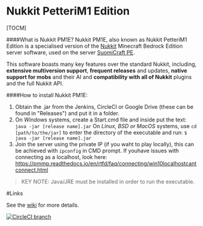 # Nukkit PetteriM1 Edition

[TOCM]

####What is Nukkit PM1E?
Nukkit PM1E, also known as Nukkit PetteriM1 Edition is a specialised version of the [Nukkit](https://github.com/CloudburstMC/Nukkit) Minecraft Bedrock Edition server software, used on the server [SuomiCraft PE](http://suomicraftpe.tk/).

This software boasts many key features over the standard Nukkit, including, **extensive multiversion support**, **frequent releases** and updates, **native support for mobs** and their AI and **compatibility with all of Nukkit** plugins and the full Nukkit API.

####How to install Nukkit PM1E:
1. Obtain the .jar from the Jenkins, CircleCI or Google Drive (these can be found in "Releases") and put it in a folder.
2. On *Windows* systems, create a Start.cmd file and inside put the text: `java -jar [release name].jar`
 On *Linux, BSD or MacOS* systems, use `cd [path/to/the/jar]` to enter the directory of the executable and run: `$ java -jar [release name].jar`
3. Join the server using the private IP (if you waht to play locally), this can be achieved with `ipconfig` in CMD prompt. If youhave issues with connecting as a localhost, look here: https://pmmp.readthedocs.io/en/rtfd/faq/connecting/win10localhostcantconnect.html

>KEY NOTE: Java/JRE must be installed in order to run the executable.

#Links

See the [wiki](https://github.com/PetteriM1/NukkitPetteriM1Edition/wiki) for more details.

[![CircleCI branch](https://img.shields.io/circleci/project/github/PetteriM1/NukkitPetteriM1Edition/master.svg)](https://circleci.com/gh/PetteriM1/NukkitPetteriM1Edition/tree/master)
